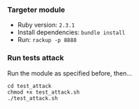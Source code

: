 ### Targeter module

* Ruby version: `2.3.1`
* Install dependencies: `bundle install`
* Run: `rackup -p 8888`

### Run tests attack

Run the module as specified before, then...

```
cd test_attack
chmod +x test_attack.sh
./test_attack.sh
```
